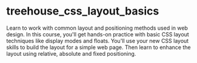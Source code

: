 # treehouse_css_layout_basics
Learn to work with common layout and positioning methods used in web design. In this course, you'll get hands-on practice with basic CSS layout techniques like display modes and floats. You'll use your new CSS layout skills to build the layout for a simple web page. Then learn to enhance the layout using relative, absolute and fixed positioning.
